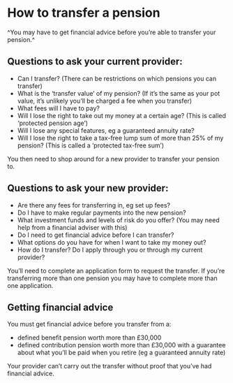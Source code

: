 # How to transfer a pension

^You may have to get financial advice before you’re able to transfer your pension.^

## Questions to ask your **current** provider:

- Can I transfer? (There can be restrictions on which pensions you can transfer)
- What is the ‘transfer value’ of my pension? (If it’s the same as your pot value, it’s unlikely you’ll be charged a fee when you transfer)
- What fees will I have to pay?
- Will I lose the right to take out my money at a certain age? (This is called ‘protected pension age’)
- Will I lose any special features, eg a guaranteed annuity rate? 
- Will I lose the right to take a tax-free lump sum of more than 25% of my pension? (This is called a ‘protected tax-free sum’)

You then need to shop around for a new provider to transfer your pension to.

## Questions to ask your **new** provider:

- Are there any fees for transferring in, eg set up fees?
- Do I have to make regular payments into the new pension?
- What investment funds and levels of risk do you offer? (You may need help from a financial adviser with this)
- Do I need to get financial advice before I can transfer?
- What options do you have for when I want to take my money out?
- How do I transfer? Do I apply through you or through my current provider?

You’ll need to complete an application form to request the transfer. If you’re transferring more than one pension you may have to complete more than one application. 

## Getting financial advice

You must get financial advice before you transfer from a:

- defined benefit pension worth more than £30,000
- defined contribution pension worth more than £30,000 with a guarantee about what you’ll be paid when you retire (eg a guaranteed annuity rate) 

Your provider can’t carry out the transfer without proof that you’ve had financial advice.

